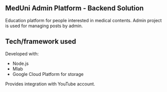 ## MedUni Admin Platform - Backend Solution

Education platform for people interested in medical contents.
Admin project is used for managing posts by admin.


## Tech/framework used

Developed with:

  - Node.js
  - Mlab
  - Google Cloud Platform for storage

Provides integration with YouTube account.
